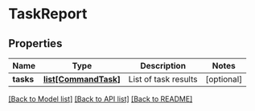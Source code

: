 # TaskReport

## Properties
Name | Type | Description | Notes
------------ | ------------- | ------------- | -------------
**tasks** | [**list[CommandTask]**](CommandTask.md) | List of task results | [optional] 

[[Back to Model list]](../README.md#documentation-for-models) [[Back to API list]](../README.md#documentation-for-api-endpoints) [[Back to README]](../README.md)


